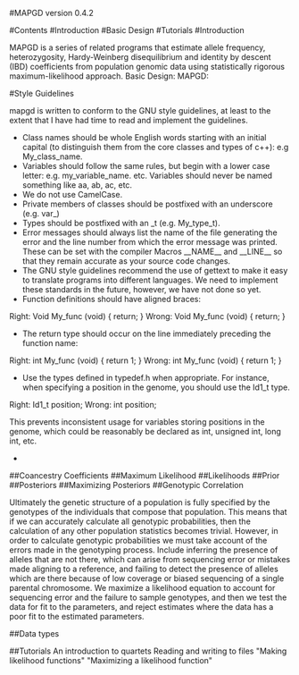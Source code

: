 #MAPGD version 0.4.2

#Contents
#Introduction
#Basic Design
#Tutorials
#Introduction

MAPGD is a series of related programs that estimate allele frequency, heterozygosity, Hardy-Weinberg disequilibrium and identity by descent (IBD) coefficients from population genomic data using statistically rigorous maximum-likelihood approach.
Basic Design:
MAPGD:

#Style Guidelines

mapgd is written to conform to the GNU style guidelines, at least to the extent that I have had time to read and implement the guidelines.

* Class names should be whole English words starting with an initial capital (to distinguish them from the core classes and types of c++): e.g My\_class\_name.
* Variables should follow the same rules, but begin with a lower case letter: e.g. my\_variable\_name. etc. Variables should never be named something like aa, ab, ac, etc.
* We do not use CamelCase.
* Private members of classes should be postfixed with an underscore (e.g. var\_)
* Types should be postfixed with an \_t (e.g. My\_type\_t).
* Error messages should always list the name of the file generating the error and the line number from which the error message was printed. These can be set with the compiler Macros \_\_NAME\_\_ and \_\_LINE\_\_ so that they remain accurate as your source code changes.
* The GNU style guidelines recommend the use of gettext to make it easy to translate programs into different languages. We need to implement these standards in the future, however, we have not done so yet.
* Function definitions should have aligned braces:

Right:
	Void
	My_func (void)
	{
		return;
	}
Wrong:
	Void
	My_func (void) {
		return;
	}

* The return type should occur on the line immediately preceding the function name:

Right:
	int
	My_func (void)
	{
		return 1;
	}
Wrong:
	int My_func (void)
	{
		return 1;
	}

* Use the types defined in typedef.h when appropriate. For instance, when specifying a position in the genome, you should use the Id1\_t type.

Right:
	Id1\_t position;
Wrong:
	int position;

This prevents inconsistent usage for variables storing positions in the genome, which could be reasonably be declared as int, unsigned int, long int, etc. 

* 

##Coancestry Coefficients
##Maximum Likelihood
##Likelihoods
##Prior
##Posteriors
##Maximizing Posteriors
##Genotypic Correlation

Ultimately the genetic structure of a population is fully specified by the genotypes of the individuals that compose that population. This means that if we can accurately calculate all genotypic probabilities, then the calculation of any other population statistics becomes trivial. However, in order to calculate genotypic probabilities we must take account of the errors made in the genotyping process. Include inferring the presence of alleles that are not there, which can arise from sequencing error or mistakes made aligning to a reference, and failing to detect the presence of alleles which are there because of low coverage or biased sequencing of a single parental chromosome. We maximize a likelihood equation to account for sequencing error and the failure to sample genotypes, and then we test the data for fit to the parameters, and reject estimates where the data has a poor fit to the estimated parameters.

##Data types

##Tutorials
An introduction to quartets
Reading and writing to files
"Making likelihood functions"
"Maximizing a likelihood function"

